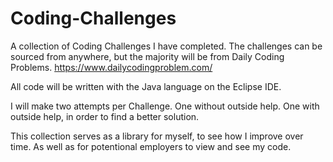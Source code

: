# Coding-Challenges
A collection of Coding Challenges I have completed. The challenges can be sourced from anywhere, but the majority will be from Daily Coding Problems. https://www.dailycodingproblem.com/

All code will be written with the Java language on the Eclipse IDE.

I will make two attempts per Challenge. One without outside help. One with outside help, in order to find a better solution.

This collection serves as a library for myself, to see how I improve over time. As well as for potentional employers to view and see my code.
